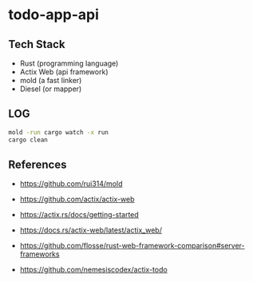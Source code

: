 # todo-app-api

## Tech Stack
- Rust (programming language)
- Actix Web (api framework)
- mold (a fast linker)
- Diesel (or mapper)

## LOG
```bash
mold -run cargo watch -x run
cargo clean
```

## References
- <https://github.com/rui314/mold>
- <https://github.com/actix/actix-web>
- <https://actix.rs/docs/getting-started>
- <https://docs.rs/actix-web/latest/actix_web/>

- <https://github.com/flosse/rust-web-framework-comparison#server-frameworks>
- <https://github.com/nemesiscodex/actix-todo>
